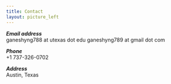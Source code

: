 ```yaml
---
title: Contact
layout: picture_left
---
```


_**Email address**_<br>
ganeshyng788 at  utexas dot edu
ganeshyng789 at  gmail dot com




_**Phone**_<br>
+1 737-326-0702

_**Address**_<br>
Austin, Texas